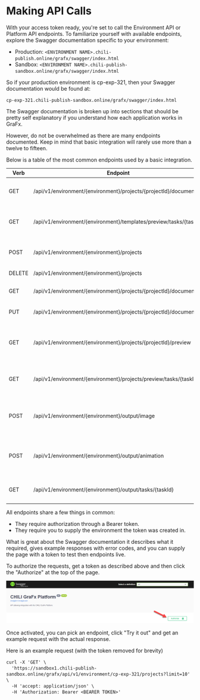 # Making API Calls

With your access token ready, you're set to call the Environment API or Platform API endpoints. To familiarize yourself with available endpoints, explore the Swagger documentation specific to your environment:

- Production: `<ENVIRONMENT NAME>.chili-publish.online/grafx/swagger/index.html`
- Sandbox: `<ENVIRONMENT NAME>.chili-publish-sandbox.online/grafx/swagger/index.html`

So if your production environment is cp-exp-321, then your Swagger documentation would be found at:

```
cp-exp-321.chili-publish-sandbox.online/grafx/swagger/index.html
```

The Swagger documentation is broken up into sections that should be pretty self explanatory if you understand how each application works in GraFx.

However, do not be overwhelmed as there are many endpoints documented. Keep in mind that basic integration will rarely use more than a twelve to fifteen.

Below is a table of the most common endpoints used by a basic integration.

| Verb   | Endpoint                                                           | Usage                                                      |
| ------ | ------------------------------------------------------------------ | ---------------------------------------------------------- |
| GET    | /api/v1/environment/{environment}/projects/{projectId}/document    | Generate a preview of a Template                           |
| GET    | /api/v1/environment/{environment}/templates/preview/tasks/{taskId} | Get task status of a preview for a Template                |
| POST   | /api/v1/environment/{environment}/projects                         | Creates a Project form a Template                          |
| DELETE | /api/v1/environment/{environment}/projects                         | Deletes a Project                                          |
| GET    | /api/v1/environment/{environment}/projects/{projectId}/document    | Gets the JSON of a Project                                 |
| PUT    | /api/v1/environment/{environment}/projects/{projectId}/document    | Save JSON to a Project                                     |
| GET    | /api/v1/environment/{environment}/projects/{projectId}/preview     | Start a task to generate a preview of a Project            |
| GET    | /api/v1/environment/{environment}/projects/preview/tasks/{taskId}  | Get task status of a preview for a Project                 |
| POST   | /api/v1/environment/{environment}/output/image                     | Starts an image output of a Project, Template, or JSON     |
| POST   | /api/v1/environment/{environment}/output/animation                 | Starts an animation output of a Project, Template, or JSON |
| GET    | /api/v1/environment/{environment}/output/tasks/{taskId}            | Get the task status of an output                           |

All endpoints share a few things in common:
- They require authorization through a Bearer token.
- They require you to supply the environment the token was created in.

What is great about the Swagger documentation it describes what it required, gives example responses with error codes, and you can supply the page with a token to test then endpoints live.

To authorize the requests, get a token as described above and then click the "Authorize" at the top of the page.

![authorize](authorize.png)

Once activated, you can pick an endpoint, click "Try it out" and get an example request with the actual response.

Here is an example request (with the token removed for brevity)

```curl
curl -X 'GET' \
  'https://sandbox1.chili-publish-sandbox.online/grafx/api/v1/environment/cp-exp-321/projects?limit=10' \
  -H 'accept: application/json' \
  -H 'Authorization: Bearer <BEARER TOKEN>'
```

